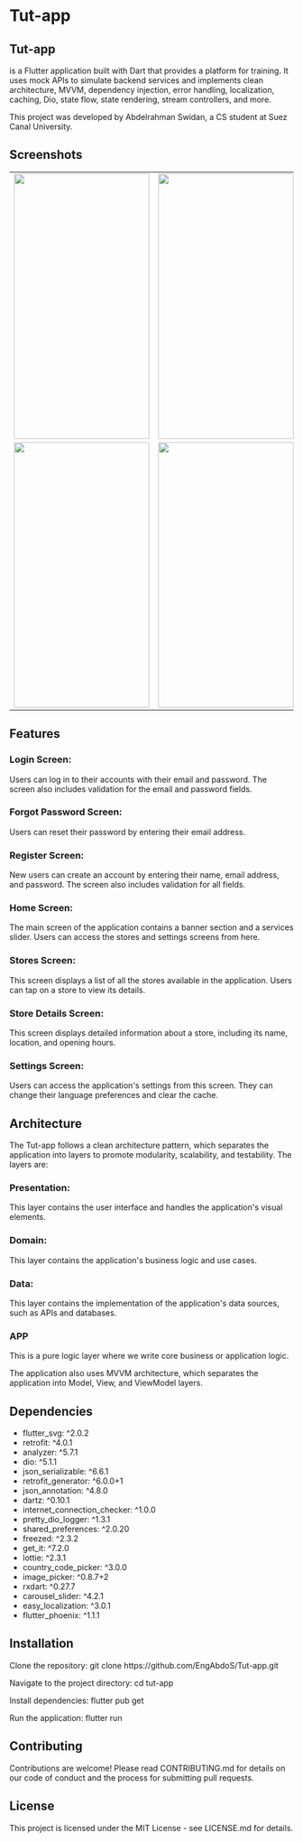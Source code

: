 <h1>Tut-app</h1>
<h2>Tut-app</h2> <p>is a Flutter application built with Dart that provides a platform for training. It uses mock APIs to simulate backend services and implements clean architecture, MVVM, dependency injection, error handling, localization, caching, Dio, state flow, state rendering, stream controllers, and more.</p>
<p>This project was developed by Abdelrahman Swidan, a CS student at Suez Canal University.</p>

<h2>Screenshots</h2>

<table>
    <tr>
<td><img src="https://user-images.githubusercontent.com/86132875/232644969-813f366e-707c-4aa5-bd79-c9d63666ca55.jpg" width="240" height="470"></td>
<td><img src="https://user-images.githubusercontent.com/86132875/232644983-8db72a45-0179-4629-a3cc-0e4db9b63ab0.jpg" width="240" height="470"></td>
<td><img src="https://user-images.githubusercontent.com/86132875/232645011-0142a6c0-57b9-4b8e-8e1e-feaa72d563c5.jpg" width="240" height="470"></td>
<td><img src="https://user-images.githubusercontent.com/86132875/232645033-5ea14851-0485-4200-a966-9cce7daf9621.jpg" width="240" height="470"></td>
    </tr>
    <tr>
<td><img src="https://user-images.githubusercontent.com/86132875/232645038-26d0b5be-3591-4fb2-b6a2-65ab8de0b574.jpg" width="240" height="470"></td>
<td><img src="https://user-images.githubusercontent.com/86132875/232645050-a28e7bd6-91b3-4d1f-bd65-2e60c470a8b9.jpg" width="240" height="470"></td>
<td><img src="https://user-images.githubusercontent.com/86132875/232645061-2b84486b-7c7e-4807-b0ea-83c50262b2e9.jpg" width="240" height="470"></td>
<td><img src="https://user-images.githubusercontent.com/86132875/232645073-3eae1edc-56be-4267-83bd-9f3eaaea1422.jpg" width="240" height="470"></td>
    </tr>
  </table>
  

<h2>Features</h2>
<h3>Login Screen:</h3><p> Users can log in to their accounts with their email and password. The screen also includes validation for the email and password fields.
</p>
<h3>Forgot Password Screen:</h3><p> Users can reset their password by entering their email address.
</p>
<h3>Register Screen: </h3><p>New users can create an account by entering their name, email address, and password. The screen also includes validation for all fields.
</p>
<h3>Home Screen:</h3><p> The main screen of the application contains a banner section and a services slider. Users can access the stores and settings screens from here.
</p>
<h3>Stores Screen:</h3><p> This screen displays a list of all the stores available in the application. Users can tap on a store to view its details.
</p>
<h3>Store Details Screen:</h3><p> This screen displays detailed information about a store, including its name, location, and opening hours.
</p>
<h3>Settings Screen:</h3><p> Users can access the application's settings from this screen. They can change their language preferences and clear the cache.
</p>
<h2>Architecture</h2>

<p>The Tut-app follows a clean architecture pattern, which separates the application into layers to promote modularity, scalability, and testability. The layers are:
</p>
<h3>Presentation:</h3> 
<p>This layer contains the user interface and handles the application's visual elements.
</p>
<h3> Domain:</h3>
<p>This layer contains the application's business logic and use cases.
</p>

<h3>Data:</h3>
<p>This layer contains the implementation of the application's data sources, such as APIs and databases.
</p>
<h3>APP</h3>
<p>This is a pure logic layer where we write core business or application logic.
</p>
<p>The application also uses MVVM architecture, which separates the application into Model, View, and ViewModel layers.</p>
    
<h2>Dependencies</h2>
<ul>

<li>  flutter_svg: ^2.0.2  </li>   
<li>  retrofit: ^4.0.1</li>
<li>  analyzer: ^5.7.1</li>
<li>  dio: ^5.1.1</li>
<li>  json_serializable: ^6.6.1</li>
<li>  retrofit_generator: ^6.0.0+1</li>
<li>  json_annotation: ^4.8.0</li>
<li>  dartz: ^0.10.1</li>
<li>  internet_connection_checker: ^1.0.0</li>
<li>  pretty_dio_logger: ^1.3.1</li>
<li>  shared_preferences: ^2.0.20</li>
<li>  freezed: ^2.3.2</li>
<li>  get_it: ^7.2.0</li>
<li>  lottie: ^2.3.1</li>
<li>  country_code_picker: ^3.0.0</li>
<li>  image_picker: ^0.8.7+2</li>
<li>  rxdart: ^0.27.7</li>
<li>  carousel_slider: ^4.2.1</li>
<li>  easy_localization: ^3.0.1</li>
<li>  flutter_phoenix: ^1.1.1</li>

</ul>
<h2>Installation</h2>
<p>Clone the repository: git clone https://github.com/EngAbdoS/Tut-app.git
</p>
<p>Navigate to the project directory: cd tut-app
</p>
<p>Install dependencies: flutter pub get</p>
<p>Run the application: flutter run
</p>
<h2>Contributing
</h2>
<p>Contributions are welcome! Please read CONTRIBUTING.md for details on our code of conduct and the process for submitting pull requests.
</p>
<h2>License</h2>
<p>This project is licensed under the MIT License - see LICENSE.md for details.
</p>
